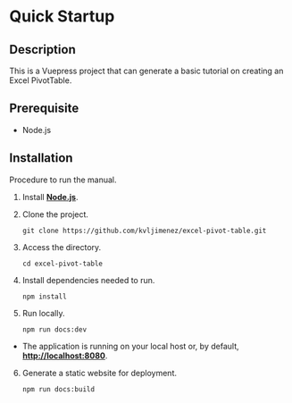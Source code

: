 # Quick Startup

## Description

This is a Vuepress project that can generate a basic tutorial on creating an Excel PivotTable.

## Prerequisite

- Node.js 

## Installation

Procedure to run the manual.

1. Install [**Node.js**](https://nodejs.org/download/release/v16.20.2/node-v16.20.2-win-x86.zip).

2. Clone the project.
    ```
    git clone https://github.com/kvljimenez/excel-pivot-table.git
    ```

3. Access the directory.
    ```
    cd excel-pivot-table

4. Install dependencies needed to run.
    ```
    npm install
    ```

5. Run locally.

    ```
    npm run docs:dev
    ```
- The application is running on your local host or, by default, 
[**http://localhost:8080**](http://localhost:8080).
    
6. Generate a static website for deployment.
    ```
    npm run docs:build
    ```



